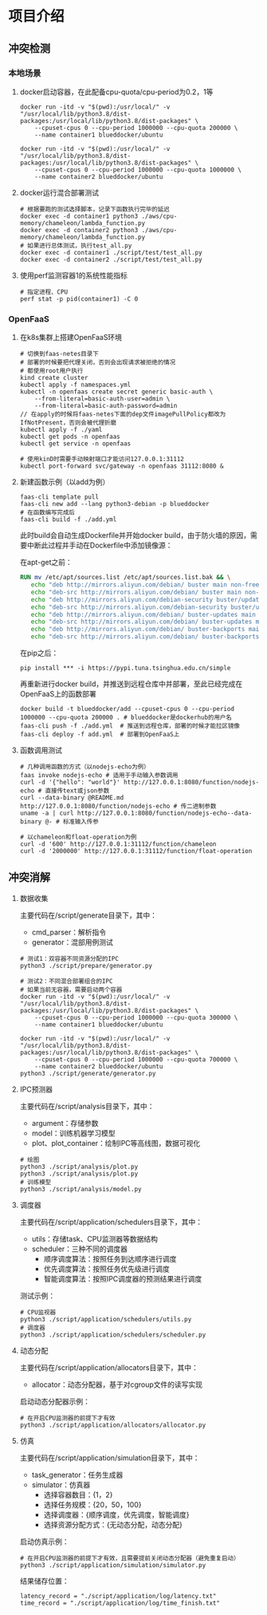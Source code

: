 # 项目介绍

## 冲突检测

### 本地场景

1. docker启动容器，在此配备cpu-quota/cpu-period为0.2，1等

   ``` shell
   docker run -itd -v "$(pwd):/usr/local/" -v "/usr/local/lib/python3.8/dist-packages:/usr/local/lib/python3.8/dist-packages" \
       --cpuset-cpus 0 --cpu-period 1000000 --cpu-quota 200000 \
       --name container1 blueddocker/ubuntu
   
   docker run -itd -v "$(pwd):/usr/local/" -v "/usr/local/lib/python3.8/dist-packages:/usr/local/lib/python3.8/dist-packages" \
       --cpuset-cpus 0 --cpu-period 1000000 --cpu-quota 1000000 \
       --name container2 blueddocker/ubuntu
   ```

2. docker运行混合部署测试

   ``` shell
   # 根据要跑的测试选择脚本，记录下函数执行完毕的延迟
   docker exec -d container1 python3 ./aws/cpu-memory/chameleon/lambda_function.py
   docker exec -d container2 python3 ./aws/cpu-memory/chameleon/lambda_function.py
   # 如果进行总体测试，执行test_all.py
   docker exec -d container1 ./script/test/test_all.py
   docker exec -d container2 ./script/test/test_all.py
   ```

3. 使用perf监测容器1的系统性能指标

   ``` shell
   # 指定进程、CPU
   perf stat -p pid(container1) -C 0
   ```

### OpenFaaS

1. 在k8s集群上搭建OpenFaaS环境

   ``` shell
   # 切换到faas-netes目录下
   # 部署的时候要把代理关闭，否则会出现请求被拒绝的情况
   # 都使用root用户执行
   kind create cluster
   kubectl apply -f namespaces.yml
   kubectl -n openfaas create secret generic basic-auth \
       --from-literal=basic-auth-user=admin \
       --from-literal=basic-auth-password=admin
   // 在apply的时候将faas-netes下面的dep文件imagePullPolicy都改为IfNotPresent，否则会被代理折磨
   kubectl apply -f ./yaml
   kubectl get pods -n openfaas
   kubectl get service -n openfaas
   
   # 使用kinD时需要手动映射端口才能访问127.0.0.1:31112
   kubectl port-forward svc/gateway -n openfaas 31112:8080 &
   ```

2. 新建函数示例（以add为例）

   ``` shell
   faas-cli template pull
   faas-cli new add --lang python3-debian -p blueddocker
   # 在函数编写完成后
   faas-cli build -f ./add.yml
   ```

   此时build会自动生成Dockerfile并开始docker build，由于防火墙的原因，需要中断此过程并手动在Dockerfile中添加镜像源：

   在apt-get之前：

   ``` dockerfile
   RUN mv /etc/apt/sources.list /etc/apt/sources.list.bak && \
      echo "deb http://mirrors.aliyun.com/debian/ buster main non-free contrib" >/etc/apt/sources.list && \
      echo "deb-src http://mirrors.aliyun.com/debian/ buster main non-free contrib" >>/etc/apt/sources.list && \
      echo "deb http://mirrors.aliyun.com/debian-security buster/updates main" >>/etc/apt/sources.list && \
      echo "deb-src http://mirrors.aliyun.com/debian-security buster/updates main" >>/etc/apt/sources.list && \
      echo "deb http://mirrors.aliyun.com/debian/ buster-updates main non-free contrib" >>/etc/apt/sources.list && \
      echo "deb-src http://mirrors.aliyun.com/debian/ buster-updates main non-free contrib" >>/etc/apt/sources.list && \
      echo "deb http://mirrors.aliyun.com/debian/ buster-backports main non-free contrib" >>/etc/apt/sources.list && \
      echo "deb-src http://mirrors.aliyun.com/debian/ buster-backports main non-free contrib" >>/etc/apt/sources.list
   ```

   在pip之后：

   ``` shell
   pip install *** -i https://pypi.tuna.tsinghua.edu.cn/simple
   ```

   再重新进行docker build，并推送到远程仓库中并部署，至此已经完成在OpenFaaS上的函数部署

   ``` 
   docker build -t blueddocker/add --cpuset-cpus 0 --cpu-period 1000000 --cpu-quota 200000 . # blueddocker是dockerhub的用户名
   faas-cli push -f ./add.yml  # 推送到远程仓库，部署的时候才能拉区镜像
   faas-cli deploy -f add.yml  # 部署到OpenFaaS上
   ```

3. 函数调用测试

   ```shell
   # 几种调用函数的方式（以nodejs-echo为例）
   faas invoke nodejs-echo # 适用于手动输入参数调用
   curl -d '{"hello": "world"}' http://127.0.0.1:8080/function/nodejs-echo # 直接传text或json参数
   curl --data-binary @README.md http://127.0.0.1:8080/function/nodejs-echo # 传二进制参数
   uname -a | curl http://127.0.0.1:8080/function/nodejs-echo--data-binary @- # 标准输入传参
   
   # 以chameleon和float-operation为例
   curl -d '600' http://127.0.0.1:31112/function/chameleon
   curl -d '2000000' http://127.0.0.1:31112/function/float-operation
   ```

## 冲突消解

1. 数据收集

   主要代码在/script/generate目录下，其中：

   * cmd_parser：解析指令
   * generator：混部用例测试

   ``` shell
   # 测试1：双容器不同资源分配的IPC
   python3 ./script/prepare/generator.py
   
   # 测试2：不同混合部署组合的IPC
   # 如果当前无容器，需要启动两个容器
   docker run -itd -v "$(pwd):/usr/local/" -v "/usr/local/lib/python3.8/dist-packages:/usr/local/lib/python3.8/dist-packages" \
       --cpuset-cpus 0 --cpu-period 1000000 --cpu-quota 300000 \
       --name container1 blueddocker/ubuntu
   
   docker run -itd -v "$(pwd):/usr/local/" -v "/usr/local/lib/python3.8/dist-packages:/usr/local/lib/python3.8/dist-packages" \
       --cpuset-cpus 0 --cpu-period 1000000 --cpu-quota 700000 \
       --name container2 blueddocker/ubuntu
   python3 ./script/generate/generator.py
   ```

2. IPC预测器

   主要代码在/script/analysis目录下，其中：

   * argument：存储参数
   * model：训练机器学习模型
   * plot、plot_container：绘制IPC等高线图，数据可视化

   ```shell
   # 绘图
   python3 ./script/analysis/plot.py
   python3 ./script/analysis/plot.py
   # 训练模型
   python3 ./script/analysis/model.py
   ```

3. 调度器

   主要代码在/script/application/schedulers目录下，其中：

   * utils：存储task、CPU监测器等数据结构
   * scheduler：三种不同的调度器
     * 顺序调度算法：按照任务到达顺序进行调度
     * 优先调度算法：按照任务优先级进行调度
     * 智能调度算法：按照IPC调度器的预测结果进行调度

   测试示例：

   ``` shell
   # CPU监视器
   python3 ./script/application/schedulers/utils.py
   # 调度器
   python3 ./script/application/schedulers/scheduler.py
   ```

4. 动态分配

   主要代码在/script/application/allocators目录下，其中：

   * allocator：动态分配器，基于对cgroup文件的读写实现

   启动动态分配器示例：

   ```shell
   # 在开启CPU监测器的前提下才有效
   python3 ./script/application/allocators/allocator.py
   ```

5. 仿真

   主要代码在/script/application/simulation目录下，其中：

   * task_generator：任务生成器
   * simulator：仿真器
     * 选择容器数目：{1，2}
     * 选择任务规模：{20，50，100}
     * 选择调度器：{顺序调度，优先调度，智能调度}
     * 选择资源分配方式：{无动态分配，动态分配}

   启动仿真示例：

   ``` shell
   # 在开启CPU监测器的前提下才有效，且需要提前关闭动态分配器（避免重复启动）
   python3 ./script/application/simulation/simulator.py
   ```

   结果储存位置：

   ``` 
   latency_record = "./script/application/log/latency.txt"
   time_record = "./script/application/log/time_finish.txt"
   ```
